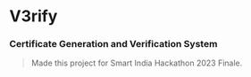 # V3rify

### Certificate Generation and Verification System

> Made this project for Smart India Hackathon 2023 Finale.